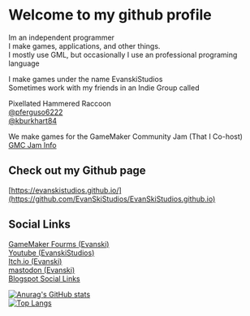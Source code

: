 # Welcome to my github profile
Im an independent programmer  
I make games, applications, and other things.  
I mostly use GML, but occasionally I use an professional programing language  

I make games under the name EvanskiStudios  
Sometimes work with my friends in an Indie Group called  

Pixellated Hammered Raccoon  
[@pferguso6222](https://github.com/pferguso6222)    
[@kburkhart84](https://github.com/kburkhart84)  


We make games for the GameMaker Community Jam (That I Co-host)  
[GMC Jam Info](https://forum.gamemaker.io/index.php?threads/gmc-jam-welcomes-you.35/)  

## Check out my Github page
[https://evanskistudios.github.io/](https://github.com/EvanSkiStudios/EvanSkiStudios.github.io)

## Social Links
[GameMaker Fourms (Evanski)](https://forum.gamemaker.io/index.php?members/evanski.28930/)    
[Youtube (EvanskiStudios)](https://www.youtube.com/channel/UCTggXbP12hlwtP2Q-lDkojQ)    
[Itch.io (Evanski)](https://evaccoon.itch.io/)    
[mastodon (Evanski)](https://mastodon.gamedev.place/@Evanski)    
[Blogspot Social Links](https://evanskistudios.blogspot.com/p/about.html)     


[![Anurag's GitHub stats](https://github-readme-stats-sigma-five.vercel.app/api?username=EvanSkiStudios&show_icons=true&theme=chartreuse-dark)](https://github.com/anuraghazra/github-readme-stats)    
[![Top Langs](https://github-readme-stats.vercel.app/api/top-langs/?username=EvanSkiStudios&hide=Yacc&layout=compact&theme=chartreuse-dark)](https://github.com/anuraghazra/github-readme-stats)
